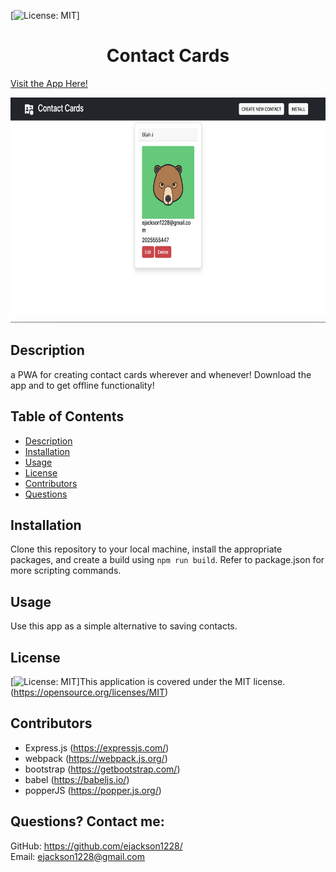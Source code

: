  [![License: MIT](https://img.shields.io/badge/License-MIT-yellow.svg)] 
# <h1 align="center">Contact Cards</h1>

<a href="https://contact-cards.herokuapp.com/">Visit the App Here!</a>

<img src="client/src/images/contact-cards.jpg" alt="Contact Cards Application" height="360px" width="720px">



## Description

a PWA for creating contact cards wherever and whenever! Download the app and to get offline functionality! 

  
## Table of Contents
  - [Description](#description)
  - [Installation](#installation)
  - [Usage](#usage)
  - [License](#license)
  - [Contributors](#contributors)
  - [Questions](#questions)

## Installation
Clone this repository to your local machine, install the appropriate packages, and create a build using ``npm run build``. Refer to package.json for more scripting commands.

## Usage
Use this app as a simple alternative to saving contacts.

## License
[![License: MIT](https://img.shields.io/badge/License-MIT-yellow.svg)]This application is covered under the MIT license. (https://opensource.org/licenses/MIT)

## Contributors
- Express.js (https://expressjs.com/)
- webpack (https://webpack.js.org/)
- bootstrap (https://getbootstrap.com/)
- babel (https://babeljs.io/)
- popperJS (https://popper.js.org/)

## Questions? Contact me:
GitHub: https://github.com/ejackson1228/ <br>
Email: ejackson1228@gmail.com